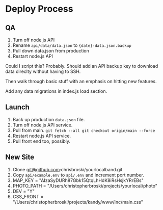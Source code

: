Deploy Process
==============

## QA

1. Turn off node.js API
2. Rename `api/data/data.json` to `{date}-data.json.backup`
3. Pull down data.json from production
4. Restart node.js API

Could I script this? Probably. Should add an API backup key to download data direclty without having to SSH.

Then walk through basic stuff with an emphasis on hitting new features.

Add any data migrations in index.js load section.

## Launch

1. Back up production `data.json` file.
2. Turn off node.js API service.
3. Pull from main.
    `git fetch --all
    git checkout origin/main --force`
4. Restart node.js API service.
5. Pull front end too, possibly.

## New Site

1. Clone git@github.com:chrisbroski/yourlocalband.git
2. Copy `api/example.env` to `api/.env` and increment port number.
3. MAP_KEY = "AIzaSyDURh87Gbk15QtqLhHdK8iRsHsjkYRrEBs"
4. PHOTO_PATH = "/Users/christopherbroski/projects/yourlocal/photo"
5. DEV = "Y"
6. CSS_FRONT = "/Users/christopherbroski/projects/kandy/www/inc/main.css"

